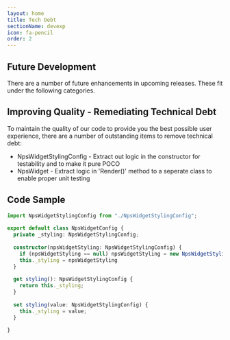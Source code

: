 ```yaml
---
layout: home
title: Tech Debt
sectionName: devexp
icon: fa-pencil
order: 2
---
```


## Future Development

There are a number of future enhancements in upcoming releases. These fit under the following categories.

## Improving Quality - Remediating Technical Debt

To maintain the quality of our code to provide you the best possible user experience, there are a number of outstanding items to remove technical debt:

- NpsWidgetStylingConfig - Extract out logic in the constructor for testability and to make it pure POCO
- NpsWidget - Extract logic in 'Render()' method to a seperate class to enable proper unit testing

## Code Sample

```typescript 
import NpsWidgetStylingConfig from "./NpsWidgetStylingConfig"; 
 
export default class NpsWidgetConfig { 
  private _styling: NpsWidgetStylingConfig; 
 
  constructor(npsWidgetStyling: NpsWidgetStylingConfig) { 
    if (npsWidgetStyling == null) npsWidgetStyling = new NpsWidgetStylingConfig(); 
    this._styling = npsWidgetStyling 
  } 
 
  get styling(): NpsWidgetStylingConfig { 
    return this._styling; 
  } 
 
  set styling(value: NpsWidgetStylingConfig) { 
    this._styling = value; 
  } 
 
} 
``` 
